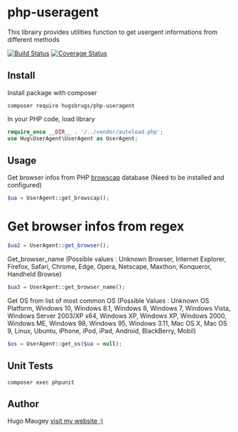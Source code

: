 # php-useragent

This librairy provides utilities function to get usergent informations from different methods

[![Build Status](https://travis-ci.org/hugsbrugs/php-useragent.svg?branch=master)](https://travis-ci.org/hugsbrugs/php-useragent)
[![Coverage Status](https://coveralls.io/repos/github/hugsbrugs/php-useragent/badge.svg?branch=master)](https://coveralls.io/github/hugsbrugs/php-useragent?branch=master)

## Install

Install package with composer
```
composer require hugsbrugs/php-useragent
```

In your PHP code, load library
```php
require_once __DIR__ . '/../vendor/autoload.php';
use Hug\UserAgent\UserAgent as UserAgent;
```


## Usage

Get browser infos from PHP [browscap](http://php.net/manual/en/function.get-browser.php
) database (Need to be installed and configured)
```php
$ua = UserAgent::get_browscap();
```

# Get browser infos from regex
```php
$ua2 = UserAgent::get_browser();
```

Get_browser_name (Possible values : Unknown Browser, Internet Explorer, Firefox, Safari, Chrome, Edge, Opera, Netscape, Maxthon, Konqueror, Handheld Browse)
```php
$ua3 = UserAgent::get_browser_name();
```

Get OS from list of most common OS (Possible Values : Unknown OS Platform, Windows 10, Windows 8.1, Windows 8, Windows 7, Windows Vista, Windows Server 2003/XP x64, Windows XP, Windows XP, Windows 2000, Windows ME, Windows 98, Windows 95, Windows 3.11, Mac OS X, Mac OS 9, Linux, Ubuntu, iPhone, iPod, iPad, Android, BlackBerry, Mobil)
```php
$os = UserAgent::get_os($ua = null);
```


## Unit Tests

```
composer exec phpunit
```

## Author

Hugo Maugey [visit my website ;)](https://hugo.maugey.fr)
